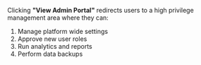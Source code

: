 Clicking **"View Admin Portal"** redirects users to a high privilege management area where they can:

1. Manage platform wide settings
2. Approve new user roles
3. Run analytics and reports
4. Perform data backups 